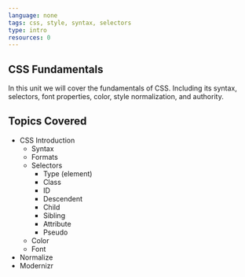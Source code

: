 ```yaml
---
language: none
tags: css, style, syntax, selectors
type: intro
resources: 0
---
```


## CSS Fundamentals

In this unit we will cover the fundamentals of CSS. Including its syntax, selectors, font properties, color, style normalization, and authority.

## Topics Covered

- CSS Introduction
  - Syntax
  - Formats
  - Selectors
    - Type (element)
    - Class
    - ID
    - Descendent
    - Child
    - Sibling
    - Attribute
    - Pseudo
  - Color
  - Font
- Normalize
- Modernizr